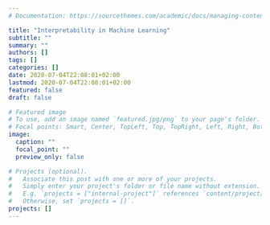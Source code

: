 ```yaml
---
# Documentation: https://sourcethemes.com/academic/docs/managing-content/

title: "Interpretability in Machine Learning"
subtitle: ""
summary: ""
authors: []
tags: []
categories: []
date: 2020-07-04T22:08:01+02:00
lastmod: 2020-07-04T22:08:01+02:00
featured: false
draft: false

# Featured image
# To use, add an image named `featured.jpg/png` to your page's folder.
# Focal points: Smart, Center, TopLeft, Top, TopRight, Left, Right, BottomLeft, Bottom, BottomRight.
image:
  caption: ""
  focal_point: ""
  preview_only: false

# Projects (optional).
#   Associate this post with one or more of your projects.
#   Simply enter your project's folder or file name without extension.
#   E.g. `projects = ["internal-project"]` references `content/project/deep-learning/index.md`.
#   Otherwise, set `projects = []`.
projects: []
---
```

